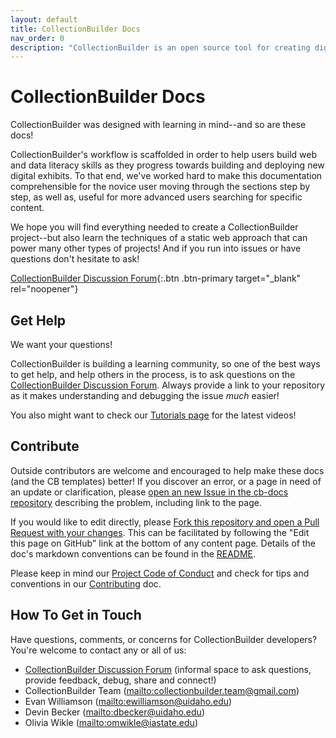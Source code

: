 ```yaml
---
layout: default
title: CollectionBuilder Docs
nav_order: 0
description: "CollectionBuilder is an open source tool for creating digital collection and exhibit websites that are driven by metadata and powered by modern static web technology."
---
```


# CollectionBuilder Docs

CollectionBuilder was designed with learning in mind--and so are these docs!

CollectionBuilder's workflow is scaffolded in order to help users build web and data literacy skills as they progress towards building and deploying new digital exhibits. 
To that end, we've worked hard to make this documentation comprehensible for the novice user moving through the sections step by step, as well as, useful for more advanced users searching for specific content.

We hope you will find everything needed to create a CollectionBuilder project--but also learn the techniques of a static web approach that can power many other types of projects!
And if you run into issues or have questions don't hesitate to ask!

[CollectionBuilder Discussion Forum](https://github.com/orgs/CollectionBuilder/discussions){:.btn .btn-primary target="_blank" rel="noopener"}

## Get Help

We want your questions! 

CollectionBuilder is building a learning community, so one of the best ways to get help, and help others in the process, is to ask questions on the [CollectionBuilder Discussion Forum](https://github.com/orgs/CollectionBuilder/discussions).
Always provide a link to your repository as it makes understanding and debugging the issue *much* easier!

You also might want to check our [Tutorials page](https://collectionbuilder.github.io/tutorials.html) for the latest videos!

## Contribute 

Outside contributors are welcome and encouraged to help make these docs (and the CB templates) better!
If you discover an error, or a page in need of an update or clarification, please [open an new Issue in the cb-docs repository](https://github.com/CollectionBuilder/cb-docs/issues) describing the problem, including link to the page.

If you would like to edit directly, please [Fork this repository and open a Pull Request with your changes](https://guides.github.com/activities/forking/). 
This can be facilitated by following the "Edit this page on GitHub" link at the bottom of any content page.
Details of the doc's markdown conventions can be found in the [README](https://github.com/CollectionBuilder/cb-docs#readme).

Please keep in mind our [Project Code of Conduct](https://github.com/CollectionBuilder/collectionbuilder.github.io/blob/main/CODE_OF_CONDUCT.md) and check for tips and conventions in our [Contributing](https://github.com/CollectionBuilder/collectionbuilder.github.io/blob/main/CONTRIBUTING.md) doc.

## How To Get in Touch

Have questions, comments, or concerns for CollectionBuilder developers?
You're welcome to contact any or all of us:

- [CollectionBuilder Discussion Forum](https://github.com/orgs/CollectionBuilder/discussions) (informal space to ask questions, provide feedback, debug, share and connect!)
- CollectionBuilder Team (<mailto:collectionbuilder.team@gmail.com>)
- Evan Williamson (<mailto:ewilliamson@uidaho.edu>)
- Devin Becker (<mailto:dbecker@uidaho.edu>)
- Olivia Wikle (<mailto:omwikle@iastate.edu>)
